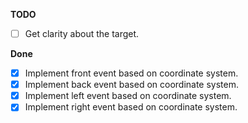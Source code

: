 **TODO**

  - [ ] Get clarity about the target.


**Done**

- [x] Implement front event based on coordinate system.
- [x] Implement back event based on coordinate system.
- [x] Implement left event based on coordinate system.
- [x] Implement right event based on coordinate system.
